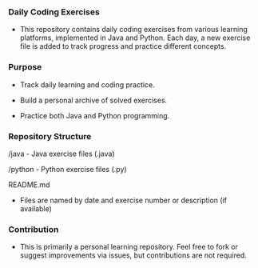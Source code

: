 ### Daily Coding Exercises ###

- This repository contains daily coding exercises from various learning platforms, implemented in Java and Python. Each day, a new exercise file is added to track progress and practice different concepts.

### Purpose ###

- Track daily learning and coding practice.

- Build a personal archive of solved exercises.

- Practice both Java and Python programming.

### Repository Structure ###

/java    - Java exercise files (.java)

/python  - Python exercise files (.py)

README.md


* Files are named by date and exercise number or description (if available)

### Contribution ###

- This is primarily a personal learning repository. Feel free to fork or suggest improvements via issues, but contributions are not required.
